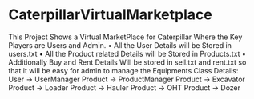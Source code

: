 # CaterpillarVirtualMarketplace
This Project Shows a Virtual MarketPlace for Caterpillar Where the Key Players are Users and Admin.
•	All the User Details will be Stored in users.txt
•	All the Product related Details will be Stored in Products.txt
•	Additionally Buy and Rent Details Will be stored in sell.txt and rent.txt so that it will be easy for admin to manage the Equipments
Class Details:    
User -> UserManager
Product -> ProductManager
Product -> Excavator
Product -> Loader
Product -> Hauler
Product -> OHT
Product -> Dozer

    
